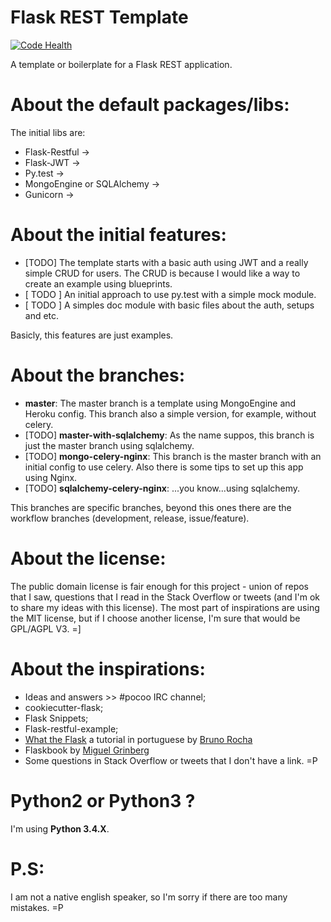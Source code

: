 # Flask REST Template

[![Code Health](https://landscape.io/github/alexandre/flask-rest-template/master/landscape.svg?style=flat)](https://landscape.io/github/alexandre/flask-rest-template/master)

A template or boilerplate for a Flask REST application.

# About the default packages/libs:

The initial libs are:
* Flask-Restful ->
* Flask-JWT ->
* Py.test ->
* MongoEngine or SQLAlchemy ->
* Gunicorn ->

# About the initial features:

* \[TODO\] The template starts with a basic auth using JWT and a really simple CRUD for users. The CRUD is because I would like a way to create an example using blueprints.
* \[ TODO \] An initial approach to use py.test with a simple mock module.
* \[ TODO \] A simples doc module with basic files about the auth, setups and etc.

Basicly, this features are just examples.

# About the branches:

* __master__: The master branch is a template using MongoEngine and Heroku config. This branch also a simple version, for example, without celery.
* \[TODO\] __master-with-sqlalchemy__: As the name suppos, this branch is just the master branch using sqlalchemy.
* \[TODO\] __mongo-celery-nginx__: This branch is the master branch with an initial config to use celery. Also there is some tips to set up this app using Nginx.
* \[TODO\] __sqlalchemy-celery-nginx__: ...you know...using sqlalchemy.

This branches are specific branches, beyond this ones there are the workflow branches (development, release, issue/feature).

# About the license:

The public domain license is fair enough for this project - union of repos that I saw, questions that I read in the Stack
Overflow or tweets (and I'm ok to share my ideas with this license). The most part of inspirations are using the MIT 
license, but if I choose another license, I'm sure that would be GPL/AGPL V3. =]

# About the inspirations:

* Ideas and answers >> #pocoo IRC channel;
* cookiecutter-flask;
* Flask Snippets;
* Flask-restful-example;
* [What the Flask](http://pythonclub.com.br/tag/what-the-flask.html) a tutorial in portuguese by [Bruno Rocha](https://github.com/rochacbruno)
* Flaskbook by [Miguel Grinberg](https://github.com/miguelgrinberg)
* Some questions in Stack Overflow or tweets that I don't have a link. =P

# Python2 or Python3 ?

I'm using __Python 3.4.X__.

# P.S:

 I am not a native english speaker, so I'm sorry if there are too many mistakes. =P
